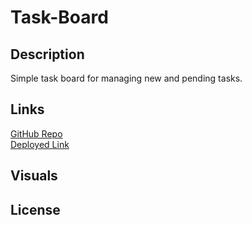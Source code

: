 # Task-Board

## Description

Simple task board for managing new and pending tasks. 

## Links

<a href="https://github.com/0-Sunny-0/Task-Board">GitHub Repo</a><br>
<a href="https://0-sunny-0.github.io/Task-Board/">Deployed Link</a>

## Visuals



## License